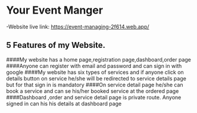 # Your Event Manger
-Website live link: https://event-managing-2f614.web.app/


## 5 Features of my Website.
####My website has a home page,registration page,dashboard,order page
####Anyone can register with email and password and can sign in with google
####My website has six types of services and if anyone click on details button on service he/she will be redirected to service details page but for that sign in is mandatory
####On service detail page he/she can book a service and can se his/her booked service at the ordered page
####Dashboard ,order and service detail page is private route. Anyone signed in can his his details at dashboard page
